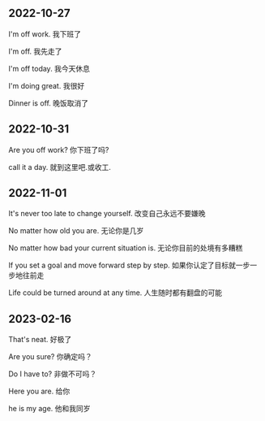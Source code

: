 ## 2022-10-27

I'm off work. 我下班了

I'm off. 我先走了

I'm off today. 我今天休息

I'm doing great. 我很好

Dinner is off. 晚饭取消了

## 2022-10-31

Are you off work?  你下班了吗?

call it a day. 就到这里吧.或收工.

## 2022-11-01

It's never too late to change yourself. 改变自己永远不要嫌晚

No matter how old you are. 无论你是几岁

No matter how bad your current situation is. 无论你目前的处境有多糟糕

If you set a goal and move forward step by step. 如果你认定了目标就一步一步地往前走

Life could be turned around at any time. 人生随时都有翻盘的可能

## 2023-02-16

That's neat. 好极了

Are you sure? 你确定吗？

Do I have to? 非做不可吗？

Here you are. 给你

he is my age. 他和我同岁